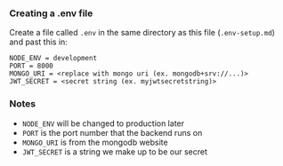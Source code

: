 ### Creating a .env file

Create a file called `.env` in the same directory as this file (`.env-setup.md`) and past this in:

```
NODE_ENV = development
PORT = 8000
MONGO_URI = <replace with mongo uri (ex. mongodb+srv://...)>
JWT_SECRET = <secret string (ex. myjwtsecretstring)>
```

### Notes

- `NODE_ENV` will be changed to production later
- `PORT` is the port number that the backend runs on
- `MONGO_URI` is from the mongodb website
- `JWT_SECRET` is a string we make up to be our secret
